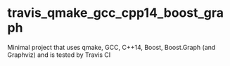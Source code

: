 # travis_qmake_gcc_cpp14_boost_graph
Minimal project that uses qmake, GCC, C++14, Boost, Boost.Graph (and Graphviz) and is tested by Travis CI
